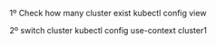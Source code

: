 1º Check how many cluster exist
kubectl config view

2º switch cluster
kubectl config use-context cluster1


